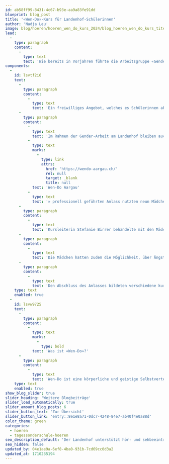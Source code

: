 ```yaml
---
id: ab58ff99-8431-4c67-b93e-aa9a83fe91dd
blueprint: blog_post
title: '«Wen-Do»-Kurs für Landenhof-Schülerinnen'
author: 'Nadja Leu'
image: blog/hoeren/hoeren_wen_do_kurs_2024/blog_hoeren_wen_do_kurs_titelbild.png
lead:
  -
    type: paragraph
    content:
      -
        type: text
        text: 'Wie bereits in Vorjahren führte die Arbeitsgruppe «Gender Anlass» des Landenhofs Ende Januar 2024 zusammen mit «Wen-Do Aargau» einen Selbstverteidigungskurs für Mädchen durch.'
components:
  -
    id: lsvtf2i6
    text:
      -
        type: paragraph
        content:
          -
            type: text
            text: 'Ein freiwilliges Angebot, welches es Schülerinnen ab 10 Jahren ermöglicht, sich für gefährliche oder unangenehme Situationen im Alltag zu wappnen.'
      -
        type: paragraph
        content:
          -
            type: text
            text: 'Im Rahmen der Gender-Arbeit am Landenhof bleiben auch solche Angebote wichtig. Den von «'
          -
            type: text
            marks:
              -
                type: link
                attrs:
                  href: 'https://wendo-aargau.ch/'
                  rel: null
                  target: _blank
                  title: null
            text: 'Wen-Do Aargau'
          -
            type: text
            text: '» professionell geführten Anlass nutzten neun Mädchen.'
      -
        type: paragraph
        content:
          -
            type: text
            text: 'Kursleiterin Stefanie Birrer behandelte mit den Mädchen Themen wie Sicherheit beim Reisen, Prävention im Netz, «wie hole ich Hilfe» und «wie setzte ich mich zur Wehr» und übte mit ihnen das Verhalten in brenzligen Situationen.'
      -
        type: paragraph
        content:
          -
            type: text
            text: 'Die Mädchen hatten zudem die Möglichkeit, über Ängste im Alltag zu sprechen. In diesem Zusammenhang meldeten sie zurück, dass sie sich am Landenhof und im Schulzimmer sicher und gut aufgehoben fühlen. '
      -
        type: paragraph
        content:
          -
            type: text
            text: 'Den Abschluss des Anlasses bildeten verschiedene kurze Sketches in der fröhlichen Mädchenrunde.'
    type: text
    enabled: true
  -
    id: lsvw9725
    text:
      -
        type: paragraph
        content:
          -
            type: text
            marks:
              -
                type: bold
            text: 'Was ist «Wen-Do»?'
      -
        type: paragraph
        content:
          -
            type: text
            text: 'Wen-Do ist eine körperliche und geistige Selbstverteidigungsart (Selbstbehauptung), welche speziell für Frauen und Mädchen entwickelt wurde. Wen-Do heisst übersetzt «der Weg der Frau» oder «die bewegte Frau».'
    type: text
    enabled: true
show_blog_slider: true
slider_heading: 'Weitere Blogbeiträge'
slider_load_automatically: true
slider_amount_blog_posts: 6
slider_button_text: 'Zur Übersicht'
slider_button_link: 'entry::8e1e8a71-0dc7-4248-84e7-ab40f4e0a88d'
color_theme: green
categories:
  - hoeren
  - tagessonderschule-hoeren
seo_description_default: 'Der Landenhof unterstützt hör- und sehbeeinträchtigte Kinder & Jugendliche in ihrem selbstbestimmten Leben durch Förderung ihrer Fähigkeiten & Entwicklung'
seo_hidden: false
updated_by: 04e1ae9a-6ef8-4ba0-931b-7cd69cc0d3a2
updated_at: 1710235194
---
```

